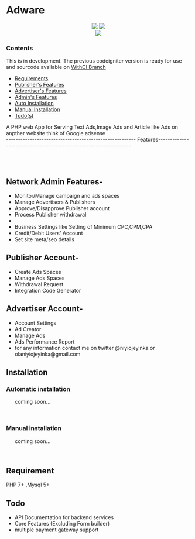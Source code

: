 # Adware

<center>
<span>
<img src="https://img.shields.io/badge/Development-active-green">
<img src="https://img.shields.io/badge/stars-10%2B-orange"></span>

<br>
<img align="center" src="https://res.cloudinary.com/open-source/image/upload/v1594050769/Adware/adware_tyd3b0.png" >
</center>

### Contents

This is in development.
The previous codeigniter version is ready for use and sourcode available on <a href="https://github.com/Niyiojeyinka/Adware/tree/withCI">WithCI Branch</a>

<ul>
<li><a href="#req">Requirements</a></li>
<li><a href="#pub">Publisher's Features</a></li>
<li><a href="#adv">Advertiser's Features</a></li>
<li><a href="#admin">Admin's Features</a></li>
<li><a href="#auto">Auto Installation</a></li>
<li><a href="#manual">Manual Installation</a></li>
<li><a href="#todo">Todo(s)</a></li>

</ul>

A PHP web App for Serving Text Ads,Image Ads and Article like Ads on anpther website think of Google adsense
<br>
------------------------------------------------------- Features------------------------------------------------------------------

<br><br>

<div id="admin">

## Network Admin Features-

<ul>
<li>Monitor/Manage campaign and ads spaces</li>
<li>Manage Advertisers & Publishers</li>
<li>Approve/Disapprove Publisher account</li>
<li>Process Publisher withdrawal <li>
<li>Business Settings like Setting of Minimum CPC,CPM,CPA</li>
<li>Credit/Debit Users' Account</li>
<li>Set site meta/seo details </li>

</ul>
</div>

## Publisher Account-

<ul id="pub">
<li>Create Ads Spaces</li>
<li>Manage Ads Spaces</li>
<li>Withdrawal Request</li>
<li>Integration Code Generator</li>

</ul>

## Advertiser Account-

<ul id="adv">

<li>Account Settings</li>
<li>Ad Creator</li>
<li>Manage Ads</li>
<li>Ads Performance Report </li>
<li>for any information contact me on twitter @niyiojeyinka or olaniyiojeyinka@gmail.com</li>
</ul>

## Installation

### Automatic installation

<ul id="auto">
	coming soon...
</ul>

<br>

### Manual installation

<ul id="manual">
	coming soon...

</ul>

<br>

## Requirement

<div id="req">

PHP 7+ ,Mysql 5+

</div>

## Todo

<div id="todo">
<ul>
<li>API Documentation for backend services</li>
<li>Core Features (Excluding Form builder)</li>
<li>multiple payment gateway support</li>
</ul>

</div>
